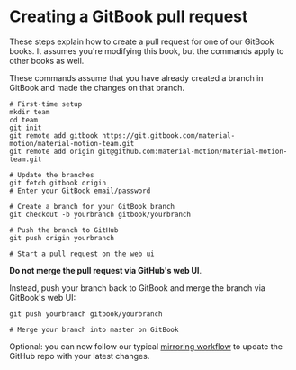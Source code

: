 # Creating a GitBook pull request

These steps explain how to create a pull request for one of our GitBook books. It assumes you're modifying this book, but the commands apply to other books as well.

These commands assume that you have already created a branch in GitBook and made the changes on that branch.

    # First-time setup
    mkdir team
    cd team
    git init
    git remote add gitbook https://git.gitbook.com/material-motion/material-motion-team.git
    git remote add origin git@github.com:material-motion/material-motion-team.git
    
    # Update the branches
    git fetch gitbook origin
    # Enter your GitBook email/password
    
    # Create a branch for your GitBook branch
    git checkout -b yourbranch gitbook/yourbranch
    
    # Push the branch to GitHub
    git push origin yourbranch
    
    # Start a pull request on the web ui

**Do not merge the pull request via GitHub's web UI**.

Instead, push your branch back to GitBook and merge the branch via GitBook's web UI:

    git push yourbranch gitbook/yourbranch
    
    # Merge your branch into master on GitBook

Optional: you can now follow our typical [mirroring workflow](updating_our_books.md) to update the GitHub repo with your latest changes.
